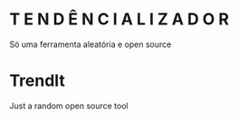 # T E N D Ê N C I A L I Z A D O R
Só uma ferramenta aleatória e open source

# TrendIt
Just a random open source tool
